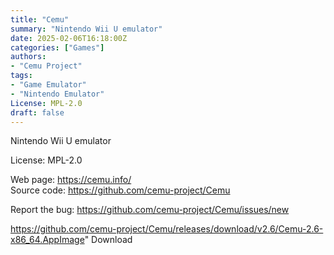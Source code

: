```yaml
---
title: "Cemu"
summary: "Nintendo Wii U emulator"
date: 2025-02-06T16:18:00Z
categories: ["Games"]
authors:
- "Cemu Project"
tags: 
- "Game Emulator"
- "Nintendo Emulator"
License: MPL-2.0
draft: false
---
```


Nintendo Wii U emulator

License: MPL-2.0

Web page: <https://cemu.info/>  
Source code: <https://github.com/cemu-project/Cemu>

Report the bug: <https://github.com/cemu-project/Cemu/issues/new>  

https://github.com/cemu-project/Cemu/releases/download/v2.6/Cemu-2.6-x86_64.AppImage" 
Download
